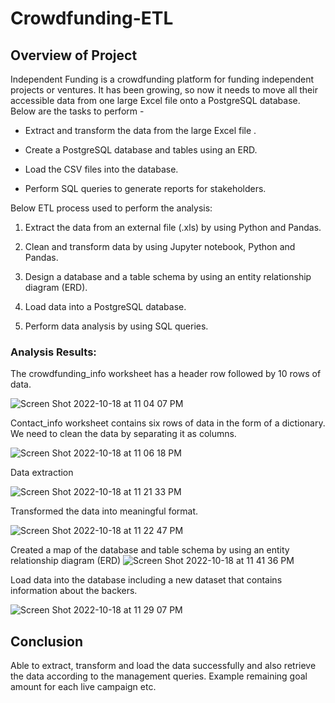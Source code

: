 # Crowdfunding-ETL

## Overview of Project
Independent Funding is a crowdfunding platform for funding independent projects or ventures. It has been growing, so now it needs to move all their accessible data from one large Excel file onto a PostgreSQL database. Below are the tasks to perform  - 

* Extract and transform the data from the large Excel file .

* Create a PostgreSQL database and tables using an ERD. 

* Load the CSV files into the database. 

* Perform SQL queries to generate reports for stakeholders. 

Below ETL process used to perform the analysis:

1. Extract the data from an external file (.xls) by using Python and Pandas.

2. Clean and transform data by using Jupyter notebook, Python and Pandas.

3. Design a database and a table schema by using an entity relationship diagram (ERD).

4. Load data into a PostgreSQL database.

5. Perform data analysis by using SQL queries.

### Analysis Results: 
The crowdfunding_info worksheet has a header row followed by 10 rows of data. 

![Screen Shot 2022-10-18 at 11 04 07 PM](https://user-images.githubusercontent.com/44387918/196615053-75fa3e57-768d-4be9-a6ae-1dfec12d2795.png)

Contact_info worksheet contains six rows of data in the form of a dictionary. We need to clean the data by separating it as columns. 

![Screen Shot 2022-10-18 at 11 06 18 PM](https://user-images.githubusercontent.com/44387918/196615094-ad9d81c7-42f4-4711-b5aa-aed65ff3b452.png)

Data extraction

![Screen Shot 2022-10-18 at 11 21 33 PM](https://user-images.githubusercontent.com/44387918/196615139-7a2c07e8-dc0b-48d9-b951-b1f9b001c889.png)

Transformed the data into meaningful format. 

![Screen Shot 2022-10-18 at 11 22 47 PM](https://user-images.githubusercontent.com/44387918/196615220-442ed12b-ac78-4059-8c0d-00670be84075.png)

Created a map of the database and table schema by using an entity relationship diagram (ERD)
![Screen Shot 2022-10-18 at 11 41 36 PM](https://user-images.githubusercontent.com/44387918/196616106-d90aecb2-3de7-44fb-9e74-feb914ebe901.png)

Load data into the database including a new dataset that contains information about the backers. 

![Screen Shot 2022-10-18 at 11 29 07 PM](https://user-images.githubusercontent.com/44387918/196615256-ab796af9-aef5-4776-b5ea-43feaf35b8fc.png)

## Conclusion
Able to extract, transform and load the data successfully and also retrieve the data according to the management queries. Example remaining goal amount for each live campaign etc. 
